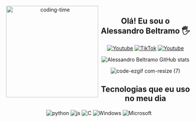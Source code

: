 <div  align="center"> 
  <div style="display: inline_block"><br>
    <img align="left" height="250" alt="coding-time" src="code.gif">

## Olá! Eu sou o Alessandro Beltramo 🖐️


[![Youtube](https://img.shields.io/badge/YouTube-FF0000?style=for-the-badge&logo=youtube&logoColor=white)](https://www.youtube.com/@overclockperformance)
[![TikTok](https://img.shields.io/badge/TikTok-000000?style=for-the-badge&logo=TikTok&logoColor=white)](https://www.tiktok.com/@beltramossm?lang=pt-BR)
[![Youtube](https://img.shields.io/badge/LinkedIn-0077B5?style=for-the-badge&logo=LinkedIn&logoColor=white)](https://www.linkedin.com/in/alessandro-beltramo/)

![Alessandro Beltramo GitHub stats](https://github-readme-stats.vercel.app/api?username=Alebeltramo&show_icons=true&theme=dracula&count_private=true)

![code-ezgif com-resize (7)](https://github.com/Alebeltramo/Alebeltramo/assets/130994708/90c2680d-8fdd-44e6-9554-0125ba30d388)
## Tecnologias que eu uso no meu dia

<div style="display: inline_block">
  <img align="center" alt="python" src="https://img.shields.io/badge/Python-14354C?style=for-the-badge&logo=python&logoColor=white" />
  <img align="center" alt="js" src="https://img.shields.io/badge/JavaScript-F7DF1E?style=for-the-badge&logo=javascript&logoColor=black" />
  <img align="center" alt="C" src="https://img.shields.io/badge/C-00599C?style=for-the-badge&logo=Cpt&logoColor=black" />
  <img align="center" alt="Windows" src="https://img.shields.io/badge/Windows-0078D6?style=for-the-badge&logo=Cpt&logoColor=black" />
  <img align="center" alt="Microsoft" src="https://img.shields.io/badge/Microsoft-666666?style=for-the-badge&logo=Cpt&logoColor=black" />

